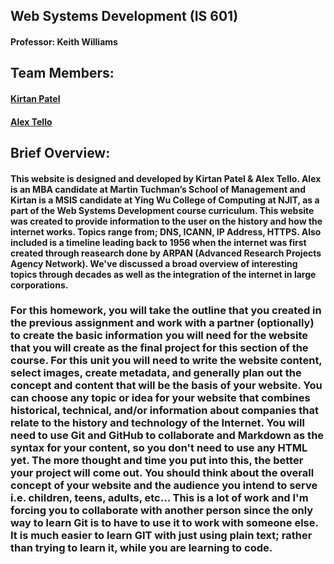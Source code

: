 ## Web Systems Development (IS 601)

#### Professor: Keith Williams

## Team Members:

#### [Kirtan Patel](https://github.com/kpp46/HowTheInternetWorks)

#### [Alex Tello](https://github.com/Alextello08/Homework-2)

## Brief Overview:
#### This website is designed and developed by Kirtan Patel & Alex Tello. Alex is an MBA candidate at Martin Tuchman’s School of Management and Kirtan is a MSIS candidate at Ying Wu College of Computing at NJIT, as a part of the Web Systems Development course curriculum. This website was created to provide information to the user on the history and how the internet works. Topics range from; DNS, ICANN, IP Address, HTTPS. Also included is a timeline leading back to 1956 when the internet was first created through reasearch done by ARPAN (Advanced Research Projects Agency Network). We've discussed a broad overview of interesting topics through decades as well as the integration of the internet in  large corporations. 

### For this homework, you will take the outline that you created in the previous assignment and work with a partner (optionally) to create the basic information you will need for the website that you will create as the final project for this section of the course.  For this unit you will need to write the website content, select images, create metadata, and generally plan out the concept and content that will be the basis of your website. You can choose any topic or idea for your website that combines historical, technical, and/or information about companies that relate to the history and technology of the Internet. You will need to use Git and GitHub to collaborate and Markdown as the syntax for your content, so you don't need to use any HTML yet. The more thought and time you put into this, the better your project will come out. You should think about the overall concept of your website and the audience you intend to serve i.e. children, teens, adults, etc... This is a lot of work and I'm forcing you to collaborate with another person since the only way to learn Git  is to have to use it to work with someone else. It is much easier to learn GIT with just using plain text; rather than trying to learn it, while you are learning to code.
